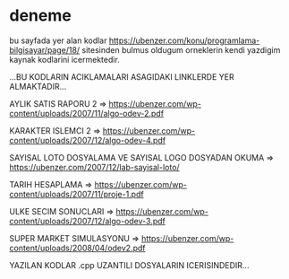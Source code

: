 # deneme

bu sayfada yer alan kodlar https://ubenzer.com/konu/programlama-bilgisayar/page/18/ sitesinden bulmus oldugum orneklerin kendi yazdigim kaynak kodlarini icermektedir.


...BU KODLARIN ACIKLAMALARI ASAGIDAKI LINKLERDE YER ALMAKTADIR...

AYLIK SATIS RAPORU 2 =>  https://ubenzer.com/wp-content/uploads/2007/11/algo-odev-2.pdf 

KARAKTER ISLEMCI 2 =>  https://ubenzer.com/wp-content/uploads/2007/12/algo-odev-4.pdf

SAYISAL LOTO DOSYALAMA VE SAYISAL LOGO DOSYADAN OKUMA =>  https://ubenzer.com/2007/12/lab-sayisal-loto/

TARIH HESAPLAMA =>  https://ubenzer.com/wp-content/uploads/2007/11/proje-1.pdf

ULKE SECIM SONUCLARI =>  https://ubenzer.com/wp-content/uploads/2007/12/algo-odev-3.pdf

SUPER MARKET SIMULASYONU => https://ubenzer.com/wp-content/uploads/2008/04/odev2.pdf

YAZILAN KODLAR .cpp UZANTILI DOSYALARIN ICERISINDEDIR...

